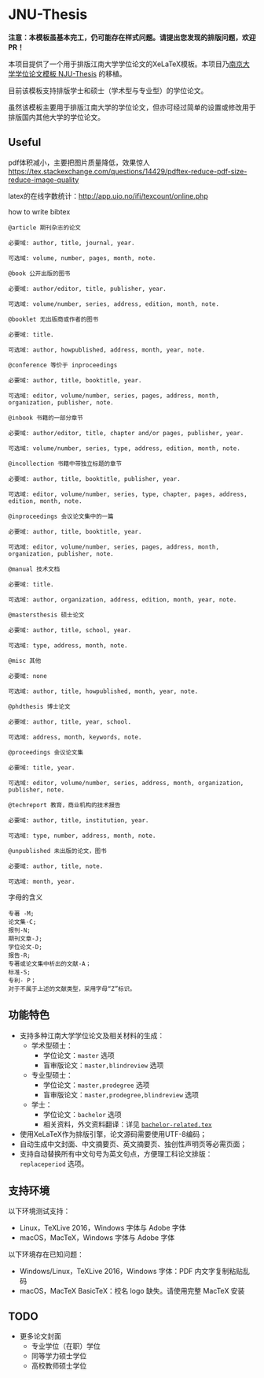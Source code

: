 # JNU-Thesis

**注意：本模板虽基本完工，仍可能存在样式问题。请提出您发现的排版问题，欢迎 PR！**

本项目提供了一个用于排版江南大学学位论文的XeLaTeX模板。本项目乃[南京大学学位论文模板 NJU-Thesis][njuthesis] 的移植。

[njuthesis]: https://github.com/Haixing-Hu/nju-thesis

目前该模板支持排版学士和硕士（学术型与专业型）的学位论文。

虽然该模板主要用于排版江南大学的学位论文，但亦可经过简单的设置或修改用于排版国内其他大学的学位论文。

## Useful
pdf体积减小，主要把图片质量降低，效果惊人 https://tex.stackexchange.com/questions/14429/pdftex-reduce-pdf-size-reduce-image-quality

latex的在线字数统计：http://app.uio.no/ifi/texcount/online.php

how to write bibtex
```
@article 期刊杂志的论文

必要域: author, title, journal, year.

可选域: volume, number, pages, month, note.

@book 公开出版的图书

必要域: author/editor, title, publisher, year.

可选域: volume/number, series, address, edition, month, note.

@booklet 无出版商或作者的图书

必要域: title.

可选域: author, howpublished, address, month, year, note.

@conference 等价于 inproceedings

必要域: author, title, booktitle, year.

可选域: editor, volume/number, series, pages, address, month, organization, publisher, note.

@inbook 书籍的一部分章节

必要域: author/editor, title, chapter and/or pages, publisher, year.

可选域: volume/number, series, type, address, edition, month, note.

@incollection 书籍中带独立标题的章节

必要域: author, title, booktitle, publisher, year.

可选域: editor, volume/number, series, type, chapter, pages, address, edition, month, note.

@inproceedings 会议论文集中的一篇

必要域: author, title, booktitle, year.

可选域: editor, volume/number, series, pages, address, month, organization, publisher, note.

@manual 技术文档

必要域: title.

可选域: author, organization, address, edition, month, year, note.

@mastersthesis 硕士论文

必要域: author, title, school, year.

可选域: type, address, month, note.

@misc 其他

必要域: none

可选域: author, title, howpublished, month, year, note.

@phdthesis 博士论文

必要域: author, title, year, school.

可选域: address, month, keywords, note.

@proceedings 会议论文集

必要域: title, year.

可选域: editor, volume/number, series, address, month, organization, publisher, note.

@techreport 教育，商业机构的技术报告

必要域: author, title, institution, year.

可选域: type, number, address, month, note.

@unpublished 未出版的论文，图书

必要域: author, title, note.

可选域: month, year.
```
字母的含义
```
专著 -M;
论文集-C;     
报刊-N;     
期刊文章-J;     
学位论文-D;     
报告-R; 
专著或论文集中析出的文献-A；     
标准-S;     
专利- P； 
对于不属于上述的文献类型，采用字母“Z”标识。
```

## 功能特色

* 支持多种江南大学学位论文及相关材料的生成：
	- 学术型硕士：
		- 学位论文：`master` 选项
		- 盲审版论文：`master,blindreview` 选项
	- 专业型硕士：
		- 学位论文：`master,prodegree` 选项
		- 盲审版论文：`master,prodegree,blindreview` 选项
	- 学士：
		- 学位论文：`bachelor` 选项
		- 相关资料，外文资料翻译：详见 [`bachelor-related.tex`](./bachelor-related.tex)
* 使用XeLaTeX作为排版引擎，论文源码需要使用UTF-8编码；
* 自动生成中文封面、中文摘要页、英文摘要页、独创性声明页等必需页面；
* 支持自动替换所有中文句号为英文句点，方便理工科论文排版：`replaceperiod` 选项。


## 支持环境

以下环境测试支持：

* Linux，TeXLive 2016，Windows 字体与 Adobe 字体
* macOS，MacTeX，Windows 字体与 Adobe 字体

以下环境存在已知问题：

* Windows/Linux，TeXLive 2016，Windows 字体：PDF 内文字复制粘贴乱码
* macOS，MacTeX BasicTeX：校名 logo 缺失。请使用完整 MacTeX 安装


## TODO

* 更多论文封面
	- 专业学位（在职）学位
	- 同等学力硕士学位
	- 高校教师硕士学位
